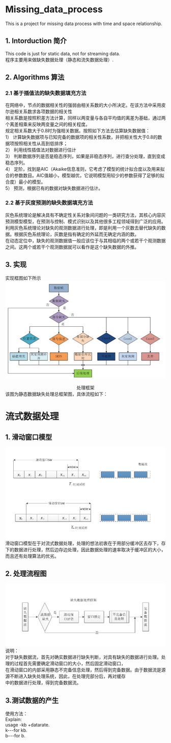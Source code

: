 # Missing_data_process
This is a project for missing data process with time and space relationship.
## 1. Intorduction 简介
This code is just for static data, not for streaming data.<br>
程序主要用来做缺失数据处理（静态和流失数据处理）.

## 2. Algorithms 算法
### 2.1	基于插值法的缺失数据填充方法
在网络中，节点的数据相关性的强弱由相关系数的大小所决定。在该方法中采用皮尔逊相关系数求各项数据的相关性<br>
相关系数是按照积差方法计算，同样以两变量与各自平均值的离差为基础，通过两个离差相乘来反映两变量之间的相关程度。 <br>
规定相关系数大于0.8时为强相关数据。按照如下方法去估算缺失数据值：<br>
1）	计算缺失数据项与已知完备的数据项的相关性系数，并把相关性大于0.8的数据项按照相关性从高到低排序；<br>
2）	利用线性插值法对数据进行估计<br>
3）	判断数据序列是否是稳态序列，如果是非稳态序列，进行查分处理，直到变成稳态序列。<br>
4）	定阶，找到是AIC（Akaike信息准则，它考虑了模型的统计拟合度以及用来拟合的参数数目。AIC值越小，模型越优，它说明模型用较少的参数获得了足够的拟合度）最小的模型。<br>
5）	预测，根据已有的数据对缺失数据进行估计。<br>

### 2.2 基于灰度预测的缺失数据填充方法
灰色系统理论是解决具有不确定性关系对象间问题的一类研究方法，其核心内容灰预测模型模型，在预测与控制、模式识别以及其他很多工程领域得到广泛的应用。<br>
利用灰色系统理论对缺失的观测数据进行处理，即是利用一个灰数去替代缺失的数据。根据灰色系统理论，灰数是指有确定的外延而无确定内涵的数。<br>
在动态定位中，缺失的观测数据值一般应该位于与其相临的两个或若干个观测数据之间。这两个或若干个观测数据就可以看作是这个缺失数据的外推。<br>


## 3. 实现
实现框图如下所示<br>
![image](https://github.com/qinchao0525/Missing_data_process/blob/master/picture/processing_struct.jpg)
<center> 处理框架 </center>
该图为静态数据缺失处理总框架图，具体流程如下：<br>

# 流式数据处理
## 1. 滑动窗口模型
![image](https://github.com/qinchao0525/Missing_data_process/blob/master/picture/flow_window.png)<br>
滑动窗口模型在于对流式数据处理，处理的想法初衷在于用部分缓冲区去存下，存下的数据进行处理，然后边存边处理，因此数据处理的速率取决于缓冲区的大小，而且还有处理算法的优劣。
## 2. 处理流程图
![image](https://github.com/qinchao0525/Missing_data_process/blob/master/picture/struct_of_streamdata.png)<br>
说明：<br>
对于缺失数据流，首先对确实数据进行缺失判断，对具有缺失的数据进行处理。处理的过程首先需要确定滑动窗口的大小，然后固定滑动窗口，<br>
在滑动窗口的内部采用静态不完备信息处理，然后得到完备数据。由于数据流是源源不断进入缺失处理系统，因此，在处理完部分后，再对缓存<br>
中的数据进行处理，得到完备数据流。
## 3.测试数据的产生
使用方法：<br>
Explain:<br>
usage -kb +datarate.<br>
k---for kb.<br>
b---for b.<br>
